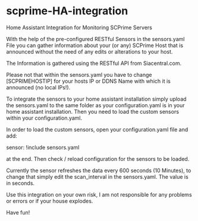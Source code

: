 # scprime-HA-integration
Home Assistant Integration for Monitoring SCPrime Servers

With the help of the pre-configured RESTful Sensors in the sensors.yaml File you can gather information about your (or any) SCPrime Host that is announced without the need of any edits or alterations to your host.

The Information is gathered using the RESTful API from Siacentral.com.

Please not that within the sensors.yaml you have to change [SCPRIMEHOSTIP] for your hosts IP or DDNS Name with which it is announced (no local IPs!).

To integrate the sensors to your home assistant installation simply upload the sensors.yaml to the same folder as your configuration.yaml is in your home assistant installation.
Then you need to load the custom sensors within your configuration.yaml.

In order to load the custom sensors, open your configuration.yaml file and add:

sensor: !include sensors.yaml

at the end. Then check / reload configuration for the sensors to be loaded.

Currently the sensor refreshes the data every 600 seconds (10 Minutes), to change that simply edit the scan_interval in the sensors.yaml. The value is in seconds.

Use this integration on your own risk, I am not responsible for any problems or errors or if your house explodes.

Have fun!

